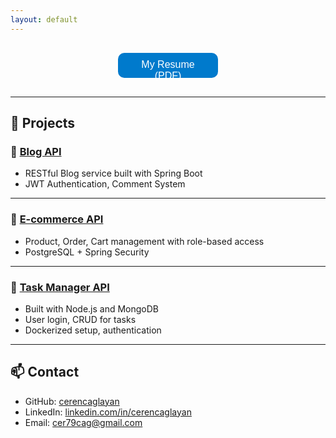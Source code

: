 ```yaml
---
layout: default
---
```






<div style="text-align: center; margin: 30px 0;">
  <a href="cv_guncel.pdf" download style="text-decoration: none;">
    <button
      onmouseover="this.style.backgroundColor='#2ecc71'"
      onmouseout="this.style.backgroundColor='#007acc'"
      style="
        padding: 10px 20px;
        background-color: #007acc;
        color: white;
        border: none;
        border-radius: 10px;
        width: 160px;
        height: 40px;
        font-size: 16px;
        font-weight: 300;
        cursor: pointer;
        transition: background-color 0.3s ease;
        ">
      My Resume (PDF)
    </button>
  </a>
</div>

---

## 🚀 Projects

### 📌 [Blog API](https://github.com/cerencaglayan/blog-api)
- RESTful Blog service built with Spring Boot  
- JWT Authentication, Comment System  

---

### 📌 [E-commerce API](https://github.com/cerencaglayan/ecommerce-api)
- Product, Order, Cart management with role-based access  
- PostgreSQL + Spring Security  

---

### 📌 [Task Manager API](https://github.com/cerencaglayan/task-manager)
- Built with Node.js and MongoDB  
- User login, CRUD for tasks  
- Dockerized setup, authentication

---

## 📫 Contact

- GitHub: [cerencaglayan](https://github.com/cerencaglayan)  
- LinkedIn: [linkedin.com/in/cerencaglayan](https://linkedin.com/in/cerencaglayan)  
- Email: cer79cag@gmail.com
